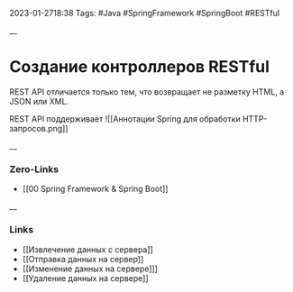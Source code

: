 2023-01-2718:38
Tags: #Java #SpringFramework #SpringBoot #RESTful

__
# Создание контроллеров RESTful

REST API отличается только тем, что возвращает не разметку HTML, а JSON или XML.

REST API поддерживает
![[Аннотации Spring для обработки HTTP-запросов.png]]


__
### Zero-Links
- [[00 Spring Framework & Spring Boot]]

__
### Links
- [[Извлечение данных с сервера]]
- [[Отправка данных на сервер]]
- [[Изменение данных на сервере]]]
- [[Удаление данных на сервере]]

